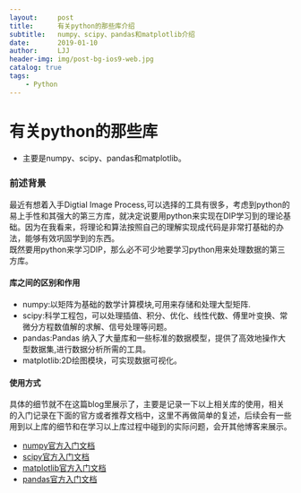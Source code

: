 ```yaml
---
layout:     post
title:      有关python的那些库介绍
subtitle:   numpy、scipy、pandas和matplotlib介绍
date:       2019-01-10
author:     LJJ
header-img: img/post-bg-ios9-web.jpg
catalog: true
tags:
    - Python
---
```


# 有关python的那些库
- 主要是numpy、scipy、pandas和matplotlib。

### 前述背景
最近有想着入手Digtial Image Process,可以选择的工具有很多，考虑到python的易上手性和其强大的第三方库，就决定说要用python来实现在DIP学习到的理论基础。因为在我看来，将理论和算法按照自己的理解实现成代码是非常打基础的办法，能够有效巩固学到的东西。  
既然要用python来学习DIP，那么必不可少地要学习python用来处理数据的第三方库。

#### 库之间的区别和作用
- numpy:以矩阵为基础的数学计算模块,可用来存储和处理大型矩阵.
- scipy:科学工程包，可以处理插值、积分、优化、线性代数、傅里叶变换、常微分方程数值解的求解、信号处理等问题。
- pandas:Pandas 纳入了大量库和一些标准的数据模型，提供了高效地操作大型数据集,进行数据分析所需的工具。
- matplotlib:2D绘图模块，可实现数据可视化。

#### 使用方式
具体的细节就不在这篇blog里展示了，主要是记录一下以上相关库的使用，相关的入门记录在下面的官方或者推荐文档中，这里不再做简单的复述，后续会有一些用到以上库的细节和在学习以上库过程中碰到的实际问题，会开其他博客来展示。

- [numpy官方入门文档](https://numpy.org/devdocs/user/quickstart.html)
- [scipy官方入门文档](https://docs.scipy.org/doc/scipy/reference/tutorial/index.html)
- [matplotlib官方入门文档](https://matplotlib.org/tutorials/index.html#introductory)
- [pandas官方入门文档](https://pandas.pydata.org/pandas-docs/stable/getting_started/tutorials.html)
